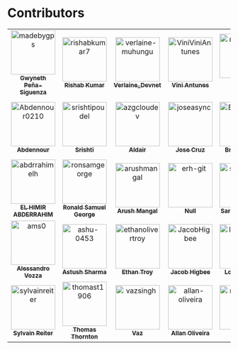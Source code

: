 # Contributors

<!-- readme: contributors -start -->
<table>
<tr>
    <td align="center">
        <a href="https://github.com/madebygps">
            <img src="https://avatars.githubusercontent.com/u/6733686?v=4" width="100;" alt="madebygps"/>
            <br />
            <sub><b>Gwyneth Peña-Siguenza</b></sub>
        </a>
    </td>
    <td align="center">
        <a href="https://github.com/rishabkumar7">
            <img src="https://avatars.githubusercontent.com/u/45825464?v=4" width="100;" alt="rishabkumar7"/>
            <br />
            <sub><b>Rishab Kumar</b></sub>
        </a>
    </td>
    <td align="center">
        <a href="https://github.com/verlaine-muhungu">
            <img src="https://avatars.githubusercontent.com/u/39829558?v=4" width="100;" alt="verlaine-muhungu"/>
            <br />
            <sub><b>Verlaine_Devnet</b></sub>
        </a>
    </td>
    <td align="center">
        <a href="https://github.com/ViniViniAntunes">
            <img src="https://avatars.githubusercontent.com/u/57882903?v=4" width="100;" alt="ViniViniAntunes"/>
            <br />
            <sub><b>Vini Antunes</b></sub>
        </a>
    </td>
    <td align="center">
        <a href="https://github.com/ricmmartins">
            <img src="https://avatars.githubusercontent.com/u/44813563?v=4" width="100;" alt="ricmmartins"/>
            <br />
            <sub><b>Ricardo Martins</b></sub>
        </a>
    </td>
    <td align="center">
        <a href="https://github.com/CarolineChiari">
            <img src="https://avatars.githubusercontent.com/u/57648401?v=4" width="100;" alt="CarolineChiari"/>
            <br />
            <sub><b>Caroline Chiari</b></sub>
        </a>
    </td></tr>
<tr>
    <td align="center">
        <a href="https://github.com/Abdennour0210">
            <img src="https://avatars.githubusercontent.com/u/46243233?v=4" width="100;" alt="Abdennour0210"/>
            <br />
            <sub><b>Abdennour</b></sub>
        </a>
    </td>
    <td align="center">
        <a href="https://github.com/srishtipoudel">
            <img src="https://avatars.githubusercontent.com/u/66827364?v=4" width="100;" alt="srishtipoudel"/>
            <br />
            <sub><b>Srishti </b></sub>
        </a>
    </td>
    <td align="center">
        <a href="https://github.com/azgcloudev">
            <img src="https://avatars.githubusercontent.com/u/72358828?v=4" width="100;" alt="azgcloudev"/>
            <br />
            <sub><b>Aldair</b></sub>
        </a>
    </td>
    <td align="center">
        <a href="https://github.com/joseasync">
            <img src="https://avatars.githubusercontent.com/u/18737977?v=4" width="100;" alt="joseasync"/>
            <br />
            <sub><b>Jose Cruz</b></sub>
        </a>
    </td>
    <td align="center">
        <a href="https://github.com/BrianCollet">
            <img src="https://avatars.githubusercontent.com/u/50160870?v=4" width="100;" alt="BrianCollet"/>
            <br />
            <sub><b>Brian Collet</b></sub>
        </a>
    </td>
    <td align="center">
        <a href="https://github.com/antoniolofiego">
            <img src="https://avatars.githubusercontent.com/u/33105749?v=4" width="100;" alt="antoniolofiego"/>
            <br />
            <sub><b>Antonio Lo Fiego</b></sub>
        </a>
    </td></tr>
<tr>
    <td align="center">
        <a href="https://github.com/abdrrahimelh">
            <img src="https://avatars.githubusercontent.com/u/59322515?v=4" width="100;" alt="abdrrahimelh"/>
            <br />
            <sub><b>EL HIMIR ABDERRAHIM</b></sub>
        </a>
    </td>
    <td align="center">
        <a href="https://github.com/ronsamgeorge">
            <img src="https://avatars.githubusercontent.com/u/77411064?v=4" width="100;" alt="ronsamgeorge"/>
            <br />
            <sub><b>Ronald Samuel George</b></sub>
        </a>
    </td>
    <td align="center">
        <a href="https://github.com/arushmangal">
            <img src="https://avatars.githubusercontent.com/u/83538403?v=4" width="100;" alt="arushmangal"/>
            <br />
            <sub><b>Arush Mangal</b></sub>
        </a>
    </td>
    <td align="center">
        <a href="https://github.com/erh-git">
            <img src="https://avatars.githubusercontent.com/u/8422319?v=4" width="100;" alt="erh-git"/>
            <br />
            <sub><b>Null</b></sub>
        </a>
    </td>
    <td align="center">
        <a href="https://github.com/sarthakregmi">
            <img src="https://avatars.githubusercontent.com/u/66667396?v=4" width="100;" alt="sarthakregmi"/>
            <br />
            <sub><b>Sarthak Regmi</b></sub>
        </a>
    </td>
    <td align="center">
        <a href="https://github.com/ydamni">
            <img src="https://avatars.githubusercontent.com/u/93495053?v=4" width="100;" alt="ydamni"/>
            <br />
            <sub><b>Yassin DAHMOUNI</b></sub>
        </a>
    </td></tr>
<tr>
    <td align="center">
        <a href="https://github.com/ams0">
            <img src="https://avatars.githubusercontent.com/u/1541352?v=4" width="100;" alt="ams0"/>
            <br />
            <sub><b>Alessandro Vozza</b></sub>
        </a>
    </td>
    <td align="center">
        <a href="https://github.com/ashu-0453">
            <img src="https://avatars.githubusercontent.com/u/86668736?v=4" width="100;" alt="ashu-0453"/>
            <br />
            <sub><b>Astush Sharma</b></sub>
        </a>
    </td>
    <td align="center">
        <a href="https://github.com/ethanolivertroy">
            <img src="https://avatars.githubusercontent.com/u/63926014?v=4" width="100;" alt="ethanolivertroy"/>
            <br />
            <sub><b>Ethan Troy</b></sub>
        </a>
    </td>
    <td align="center">
        <a href="https://github.com/JacobHigbee">
            <img src="https://avatars.githubusercontent.com/u/23349913?v=4" width="100;" alt="JacobHigbee"/>
            <br />
            <sub><b>Jacob Higbee</b></sub>
        </a>
    </td>
    <td align="center">
        <a href="https://github.com/loujaybee">
            <img src="https://avatars.githubusercontent.com/u/5528307?v=4" width="100;" alt="loujaybee"/>
            <br />
            <sub><b>Lou Bichard</b></sub>
        </a>
    </td>
    <td align="center">
        <a href="https://github.com/Lagain">
            <img src="https://avatars.githubusercontent.com/u/99564089?v=4" width="100;" alt="Lagain"/>
            <br />
            <sub><b>Luke</b></sub>
        </a>
    </td></tr>
<tr>
    <td align="center">
        <a href="https://github.com/sylvainreiter">
            <img src="https://avatars.githubusercontent.com/u/3787458?v=4" width="100;" alt="sylvainreiter"/>
            <br />
            <sub><b>Sylvain Reiter</b></sub>
        </a>
    </td>
    <td align="center">
        <a href="https://github.com/thomast1906">
            <img src="https://avatars.githubusercontent.com/u/12154020?v=4" width="100;" alt="thomast1906"/>
            <br />
            <sub><b>Thomas Thornton</b></sub>
        </a>
    </td>
    <td align="center">
        <a href="https://github.com/vazsingh">
            <img src="https://avatars.githubusercontent.com/u/74464807?v=4" width="100;" alt="vazsingh"/>
            <br />
            <sub><b>Vaz</b></sub>
        </a>
    </td>
    <td align="center">
        <a href="https://github.com/allan-oliveira">
            <img src="https://avatars.githubusercontent.com/u/10514795?v=4" width="100;" alt="allan-oliveira"/>
            <br />
            <sub><b>Allan Oliveira</b></sub>
        </a>
    </td>
    <td align="center">
        <a href="https://github.com/mpenrow">
            <img src="https://avatars.githubusercontent.com/u/106648?v=4" width="100;" alt="mpenrow"/>
            <br />
            <sub><b>Null</b></sub>
        </a>
    </td>
    <td align="center">
        <a href="https://github.com/nathanrobb">
            <img src="https://avatars.githubusercontent.com/u/3893233?v=4" width="100;" alt="nathanrobb"/>
            <br />
            <sub><b>Nate</b></sub>
        </a>
    </td></tr>
</table>
<!-- readme: contributors -end -->